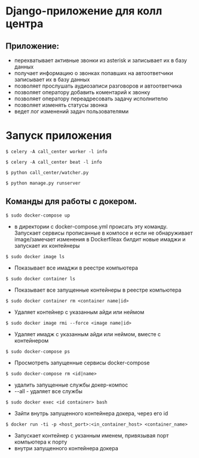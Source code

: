 # Django-приложение для колл центра

## Приложение:
*  перехватывает активные звонки из asterisk и записывает их в базу данных
* получает информацию о звонках попавших на автоответчики записывает их в базу данных
* позволяет прослушать аудиозаписи разговоров и автоответчика 
* позволяет оператору добавить коментарий к звонку
* позволяет оператору переадресовать задачу исполнителю
* позволяет изменять статусы звонка
* ведет лог изменений задач пользователями


# Запуск приложения

```
$ celery -A call_center worker -l info
```
```
$ celery -A call_center beat -l info
```
```
$ python call_center/watcher.py
```
```
$ python manage.py runserver
```

## Команды для работы с докером.
```
$ sudo docker-compose up 
```
* в директории с docker-compose.yml
происать эту команду. Запускает сервисы прописанные в компосе и
если не обнаруживает image/замечает изменения в Dockerfileах
билдит новые имаджи и запускает их контейнеры

```
$ sudo docker image ls
```
* Показывает все имаджи в реестре компьютера

```
$ sudo docker container ls
```
* Показывает все запущенные контейнеры в реестре компьютера

```
$ sudo docker container rm <container name|id>
```
* Удаляет контейнер с указанным айди или неймом

```
$ sudo docker image rmi --force <image name|id>
```
* Удаляет имадж с указанным айди или неймом, вместе с контейнером

```
$ sudo docker-compose ps
```
* Просмотреть запущенные сервисы docker-compose

```
$ sudo docker-compose rm <id|name>
```
* удалить запущенные службы докер-компос
* --all - удаляет все службы

```
$ sudo docker exec <id container> bash
```
* Зайти внутрь запущенного контейнера докера, через его id

```
$ docker run -ti -p <host_port>:<in_container_host> <container_name>
```
* Запускает контейнер с укзанным именем, привязывая порт компьютера к порту 
* внутри запущенного контейнера докера

